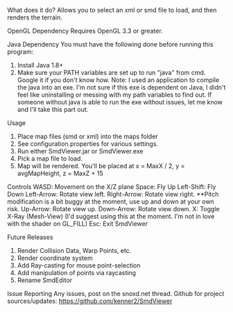 What does it do?
Allows you to select an xml or smd file to load, and then renders the terrain.

OpenGL Dependency
Requires OpenGL 3.3 or greater.

Java Dependency
You must have the following done before running this program:
1)  Install Java 1.8+
2)  Make sure your PATH variables are set up to run "java" from cmd.  Google it if you don't know how.
Note:  I used an application to compile the java into an exe.  I'm not sure if this exe is dependent on Java, I didn't feel like uninstalling or messing with my path variables to find out.  If someone without java is able to run the exe without issues, let me know and I'll take this part out.

Usage
1) Place map files (smd or xml) into the maps folder
2)  See configuration.properties for various settings.
3) Run either SmdViewer.jar or SmdViewer.exe
4) Pick a map file to load.
5) Map will be rendered.  You'll be placed at x = MaxX / 2, y = avgMapHeight, z = MaxZ + 15
 
Controls
WASD:  Movement on the X/Z plane
Space:  Fly Up
Left-Shift:  Fly Down
Left-Arrow:  Rotate view left.
Right-Arrow: Rotate view right.
**Pitch modification is a bit buggy at the moment, use up and down at your own risk.
Up-Arrow:  Rotate view up.
Down-Arrow:  Rotate view down.
X:  Toggle X-Ray (Mesh-View)  (I'd suggest using this at the moment.  I'm not in love with the shader on GL_FILL)
Esc:  Exit SmdViewer

Future Releases
1) Render Collision Data, Warp Points, etc.
2) Render coordinate system
3) Add Ray-casting for mouse point-selection
4) Add manipulation of points via raycasting
5) Rename SmdEditor

Issue Reporting
Any issues, post on the snoxd.net thread.
Github for project sources/updates: https://github.com/kenner2/SmdViewer

